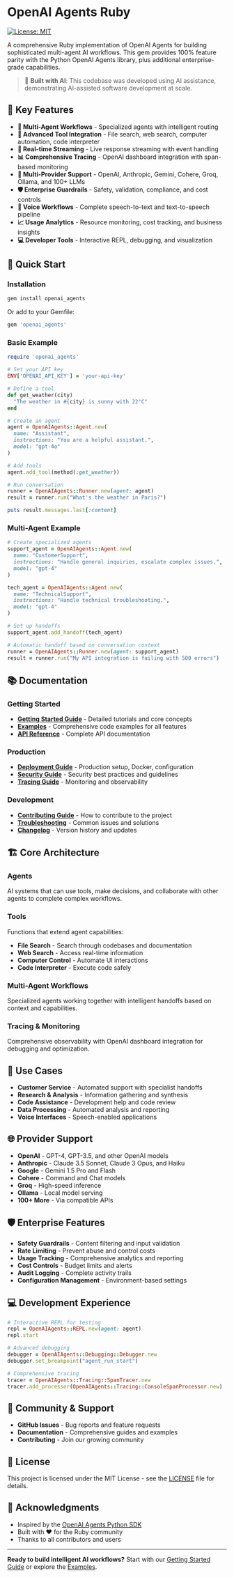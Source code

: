 # OpenAI Agents Ruby

[![License: MIT](https://img.shields.io/badge/License-MIT-yellow.svg)](https://opensource.org/licenses/MIT)

A comprehensive Ruby implementation of OpenAI Agents for building sophisticated multi-agent AI workflows. This gem provides 100% feature parity with the Python OpenAI Agents library, plus additional enterprise-grade capabilities.

> 🤖 **Built with AI**: This codebase was developed using AI assistance, demonstrating AI-assisted software development at scale.

## 🌟 Key Features

- **🤖 Multi-Agent Workflows** - Specialized agents with intelligent routing
- **🔧 Advanced Tool Integration** - File search, web search, computer automation, code interpreter
- **📡 Real-time Streaming** - Live response streaming with event handling
- **📊 Comprehensive Tracing** - OpenAI dashboard integration with span-based monitoring
- **🎯 Multi-Provider Support** - OpenAI, Anthropic, Gemini, Cohere, Groq, Ollama, and 100+ LLMs
- **🛡️ Enterprise Guardrails** - Safety, validation, compliance, and cost controls
- **🎤 Voice Workflows** - Complete speech-to-text and text-to-speech pipeline
- **📈 Usage Analytics** - Resource monitoring, cost tracking, and business insights
- **💻 Developer Tools** - Interactive REPL, debugging, and visualization

## 🚀 Quick Start

### Installation

```bash
gem install openai_agents
```

Or add to your Gemfile:
```ruby
gem 'openai_agents'
```

### Basic Example

```ruby
require 'openai_agents'

# Set your API key
ENV['OPENAI_API_KEY'] = 'your-api-key'

# Define a tool
def get_weather(city)
  "The weather in #{city} is sunny with 22°C"
end

# Create an agent
agent = OpenAIAgents::Agent.new(
  name: "Assistant",
  instructions: "You are a helpful assistant.",
  model: "gpt-4o"
)

# Add tools
agent.add_tool(method(:get_weather))

# Run conversation
runner = OpenAIAgents::Runner.new(agent: agent)
result = runner.run("What's the weather in Paris?")

puts result.messages.last[:content]
```

### Multi-Agent Example

```ruby
# Create specialized agents
support_agent = OpenAIAgents::Agent.new(
  name: "CustomerSupport",
  instructions: "Handle general inquiries, escalate complex issues.",
  model: "gpt-4"
)

tech_agent = OpenAIAgents::Agent.new(
  name: "TechnicalSupport", 
  instructions: "Handle technical troubleshooting.",
  model: "gpt-4"
)

# Set up handoffs
support_agent.add_handoff(tech_agent)

# Automatic handoff based on conversation context
runner = OpenAIAgents::Runner.new(agent: support_agent)
result = runner.run("My API integration is failing with 500 errors")
```

## 📚 Documentation

### Getting Started
- **[Getting Started Guide](GETTING_STARTED.md)** - Detailed tutorials and core concepts
- **[Examples](EXAMPLES.md)** - Comprehensive code examples for all features
- **[API Reference](API_REFERENCE.md)** - Complete API documentation

### Production
- **[Deployment Guide](DEPLOYMENT.md)** - Production setup, Docker, configuration
- **[Security Guide](SECURITY.md)** - Security best practices and guidelines
- **[Tracing Guide](TRACING.md)** - Monitoring and observability

### Development
- **[Contributing Guide](CONTRIBUTING.md)** - How to contribute to the project
- **[Troubleshooting](TROUBLESHOOTING.md)** - Common issues and solutions
- **[Changelog](CHANGELOG.md)** - Version history and updates

## 🏗️ Core Architecture

### Agents
AI systems that can use tools, make decisions, and collaborate with other agents to complete complex workflows.

### Tools
Functions that extend agent capabilities:
- **File Search** - Search through codebases and documentation
- **Web Search** - Access real-time information
- **Computer Control** - Automate UI interactions
- **Code Interpreter** - Execute code safely

### Multi-Agent Workflows
Specialized agents working together with intelligent handoffs based on context and capabilities.

### Tracing & Monitoring
Comprehensive observability with OpenAI dashboard integration for debugging and optimization.

## 🎯 Use Cases

- **Customer Service** - Automated support with specialist handoffs
- **Research & Analysis** - Information gathering and synthesis
- **Code Assistance** - Development help and code review
- **Data Processing** - Automated analysis and reporting
- **Voice Interfaces** - Speech-enabled applications

## 🌐 Provider Support

- **OpenAI** - GPT-4, GPT-3.5, and other OpenAI models
- **Anthropic** - Claude 3.5 Sonnet, Claude 3 Opus, and Haiku
- **Google** - Gemini 1.5 Pro and Flash
- **Cohere** - Command and Chat models
- **Groq** - High-speed inference
- **Ollama** - Local model serving
- **100+ More** - Via compatible APIs

## 🛡️ Enterprise Features

- **Safety Guardrails** - Content filtering and input validation
- **Rate Limiting** - Prevent abuse and control costs
- **Usage Tracking** - Comprehensive analytics and reporting
- **Cost Controls** - Budget limits and alerts
- **Audit Logging** - Complete activity trails
- **Configuration Management** - Environment-based settings

## 💻 Development Experience

```ruby
# Interactive REPL for testing
repl = OpenAIAgents::REPL.new(agent: agent)
repl.start

# Advanced debugging
debugger = OpenAIAgents::Debugging::Debugger.new
debugger.set_breakpoint("agent_run_start")

# Comprehensive tracing
tracer = OpenAIAgents::Tracing::SpanTracer.new
tracer.add_processor(OpenAIAgents::Tracing::ConsoleSpanProcessor.new)
```

## 🤝 Community & Support

- **GitHub Issues** - Bug reports and feature requests
- **Documentation** - Comprehensive guides and examples
- **Contributing** - Join our growing community

## 📄 License

This project is licensed under the MIT License - see the [LICENSE](LICENSE) file for details.

## 🙏 Acknowledgments

- Inspired by the [OpenAI Agents Python SDK](https://github.com/openai/openai-agents-python)
- Built with ❤️ for the Ruby community
- Thanks to all contributors and users

---

**Ready to build intelligent AI workflows?** Start with our [Getting Started Guide](GETTING_STARTED.md) or explore the [Examples](EXAMPLES.md).